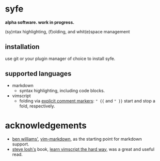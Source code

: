 syfe
====

**alpha software. work in progress.**

(sy)ntax highlighting, (f)olding, and whit(e)space management

## installation

use git or your plugin manager of choice to install syfe.

## supported languages

* markdown
    * syntax highlighting, including code blocks.
* vimscript
    * folding via [explicit comment markers](https://learnvimscriptthehardway.stevelosh.com/chapters/18.html#grouping): `" {{` and `" }}` start and stop a fold, respectively.

# acknowledgements

* [ben williams'](https://plasticboy.com/), [vim-markdown](https://github.com/plasticboy/vim-markdown), as the starting point for markdown support.
* [steve losh's](https://stevelosh.com/) book, [learn vimscript the hard way](https://learnvimscriptthehardway.stevelosh.com/), was a great and useful read.
